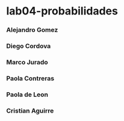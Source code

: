 # lab04-probabilidades
### Alejandro Gomez
### Diego Cordova
### Marco Jurado
### Paola Contreras
### Paola de Leon
### Cristian Aguirre
